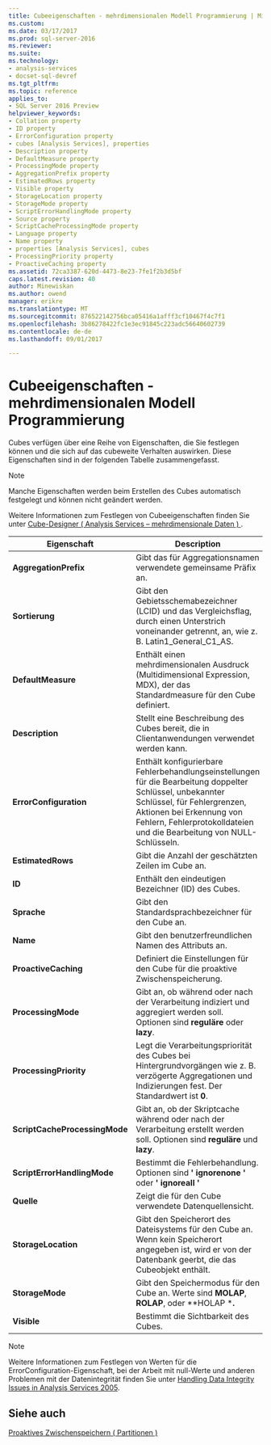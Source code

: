```yaml
---
title: Cubeeigenschaften - mehrdimensionalen Modell Programmierung | Microsoft Docs
ms.custom: 
ms.date: 03/17/2017
ms.prod: sql-server-2016
ms.reviewer: 
ms.suite: 
ms.technology:
- analysis-services
- docset-sql-devref
ms.tgt_pltfrm: 
ms.topic: reference
applies_to:
- SQL Server 2016 Preview
helpviewer_keywords:
- Collation property
- ID property
- ErrorConfiguration property
- cubes [Analysis Services], properties
- Description property
- DefaultMeasure property
- ProcessingMode property
- AggregationPrefix property
- EstimatedRows property
- Visible property
- StorageLocation property
- StorageMode property
- ScriptErrorHandlingMode property
- Source property
- ScriptCacheProcessingMode property
- Language property
- Name property
- properties [Analysis Services], cubes
- ProcessingPriority property
- ProactiveCaching property
ms.assetid: 72ca3387-620d-4473-8e23-7fe1f2b3d5bf
caps.latest.revision: 40
author: Minewiskan
ms.author: owend
manager: erikre
ms.translationtype: MT
ms.sourcegitcommit: 876522142756bca05416a1afff3cf10467f4c7f1
ms.openlocfilehash: 3b86278422fc1e3ec91845c223adc56640602739
ms.contentlocale: de-de
ms.lasthandoff: 09/01/2017

---
```

# <a name="cube-properties---multidimensional-model-programming"></a>Cubeeigenschaften - mehrdimensionalen Modell Programmierung
  Cubes verfügen über eine Reihe von Eigenschaften, die Sie festlegen können und die sich auf das cubeweite Verhalten auswirken. Diese Eigenschaften sind in der folgenden Tabelle zusammengefasst.  
  
> [!NOTE]  
>  Manche Eigenschaften werden beim Erstellen des Cubes automatisch festgelegt und können nicht geändert werden.  
  
 Weitere Informationen zum Festlegen von Cubeeigenschaften finden Sie unter [Cube-Designer &#40; Analysis Services – mehrdimensionale Daten &#41; ](http://msdn.microsoft.com/library/a6692467-da88-4312-8b03-d812f2ae5a96).  
  
|Eigenschaft|Description|  
|--------------|-----------------|  
|**AggregationPrefix**|Gibt das für Aggregationsnamen verwendete gemeinsame Präfix an.|  
|**Sortierung**|Gibt den Gebietsschemabezeichner (LCID) und das Vergleichsflag, durch einen Unterstrich voneinander getrennt, an, wie z. B. Latin1_General_C1_AS.|  
|**DefaultMeasure**|Enthält einen mehrdimensionalen Ausdruck (Multidimensional Expression, MDX), der das Standardmeasure für den Cube definiert.|  
|**Description**|Stellt eine Beschreibung des Cubes bereit, die in Clientanwendungen verwendet werden kann.|  
|**ErrorConfiguration**|Enthält konfigurierbare Fehlerbehandlungseinstellungen für die Bearbeitung doppelter Schlüssel, unbekannter Schlüssel, für Fehlergrenzen, Aktionen bei Erkennung von Fehlern, Fehlerprotokolldateien und die Bearbeitung von NULL-Schlüsseln.|  
|**EstimatedRows**|Gibt die Anzahl der geschätzten Zeilen im Cube an.|  
|**ID**|Enthält den eindeutigen Bezeichner (ID) des Cubes.|  
|**Sprache**|Gibt den Standardsprachbezeichner für den Cube an.|  
|**Name**|Gibt den benutzerfreundlichen Namen des Attributs an.|  
|**ProactiveCaching**|Definiert die Einstellungen für den Cube für die proaktive Zwischenspeicherung.|  
|**ProcessingMode**|Gibt an, ob während oder nach der Verarbeitung indiziert und aggregiert werden soll. Optionen sind **reguläre** oder **lazy**.|  
|**ProcessingPriority**|Legt die Verarbeitungspriorität des Cubes bei Hintergrundvorgängen wie z. B. verzögerte Aggregationen und Indizierungen fest. Der Standardwert ist **0**.|  
|**ScriptCacheProcessingMode**|Gibt an, ob der Skriptcache während oder nach der Verarbeitung erstellt werden soll. Optionen sind **reguläre** und **lazy**.|  
|**ScriptErrorHandlingMode**|Bestimmt die Fehlerbehandlung. Optionen sind **' ignorenone '** oder **' ignoreall '**|  
|**Quelle**|Zeigt die für den Cube verwendete Datenquellensicht.|  
|**StorageLocation**|Gibt den Speicherort des Dateisystems für den Cube an. Wenn kein Speicherort angegeben ist, wird er von der Datenbank geerbt, die das Cubeobjekt enthält.|  
|**StorageMode**|Gibt den Speichermodus für den Cube an. Werte sind **MOLAP**, **ROLAP**, oder **HOLAP ***.**|  
|**Visible**|Bestimmt die Sichtbarkeit des Cubes.|  
  
> [!NOTE]  
>  Weitere Informationen zum Festlegen von Werten für die ErrorConfiguration-Eigenschaft, bei der Arbeit mit null-Werte und anderen Problemen mit der Datenintegrität finden Sie unter [Handling Data Integrity Issues in Analysis Services 2005](http://go.microsoft.com/fwlink/?LinkId=81891).  
  
## <a name="see-also"></a>Siehe auch  
 [Proaktives Zwischenspeichern &#40; Partitionen &#41;](../../analysis-services/multidimensional-models-olap-logical-cube-objects/partitions-proactive-caching.md)  
  
  
